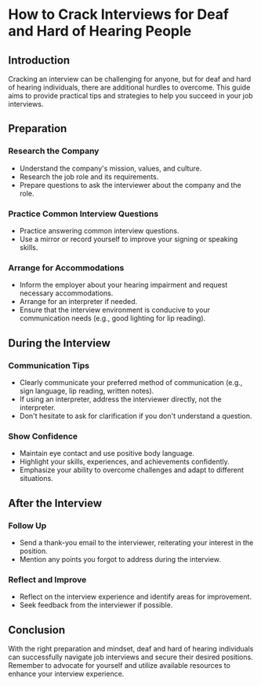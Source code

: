 # How to Crack Interviews for Deaf and Hard of Hearing People

## Introduction
Cracking an interview can be challenging for anyone, but for deaf and hard of hearing individuals, there are additional hurdles to overcome. This guide aims to provide practical tips and strategies to help you succeed in your job interviews.

## Preparation

### Research the Company
- Understand the company's mission, values, and culture.
- Research the job role and its requirements.
- Prepare questions to ask the interviewer about the company and the role.

### Practice Common Interview Questions
- Practice answering common interview questions.
- Use a mirror or record yourself to improve your signing or speaking skills.

### Arrange for Accommodations
- Inform the employer about your hearing impairment and request necessary accommodations.
- Arrange for an interpreter if needed.
- Ensure that the interview environment is conducive to your communication needs (e.g., good lighting for lip reading).

## During the Interview

### Communication Tips
- Clearly communicate your preferred method of communication (e.g., sign language, lip reading, written notes).
- If using an interpreter, address the interviewer directly, not the interpreter.
- Don't hesitate to ask for clarification if you don't understand a question.

### Show Confidence
- Maintain eye contact and use positive body language.
- Highlight your skills, experiences, and achievements confidently.
- Emphasize your ability to overcome challenges and adapt to different situations.

## After the Interview

### Follow Up
- Send a thank-you email to the interviewer, reiterating your interest in the position.
- Mention any points you forgot to address during the interview.

### Reflect and Improve
- Reflect on the interview experience and identify areas for improvement.
- Seek feedback from the interviewer if possible.

## Conclusion
With the right preparation and mindset, deaf and hard of hearing individuals can successfully navigate job interviews and secure their desired positions. Remember to advocate for yourself and utilize available resources to enhance your interview experience.
